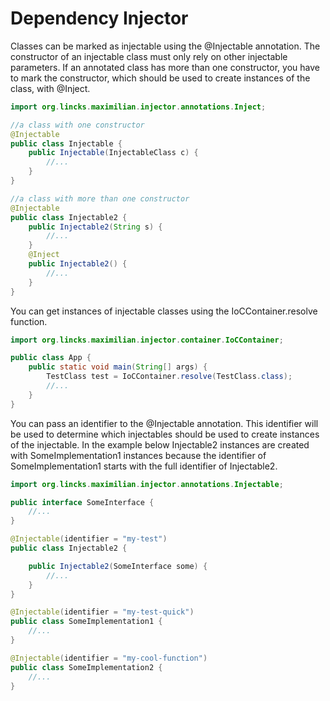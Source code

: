 # Dependency Injector

Classes can be marked as injectable using the @Injectable annotation. The constructor of an injectable class must only
rely on other injectable parameters. If an annotated class has more than one constructor, you have to mark the
constructor, which should be used to create instances of the class, with @Inject.

```java
import org.lincks.maximilian.injector.annotations.Inject;

//a class with one constructor
@Injectable
public class Injectable {
    public Injectable(InjectableClass c) {
        //...
    }
}

//a class with more than one constructor
@Injectable
public class Injectable2 {
    public Injectable2(String s) {
        //...
    }
    @Inject
    public Injectable2() {
        //...
    }
}
```

You can get instances of injectable classes using the IoCContainer.resolve function.

```java
import org.lincks.maximilian.injector.container.IoCContainer;

public class App {
    public static void main(String[] args) {
        TestClass test = IoCContainer.resolve(TestClass.class);
        //...
    }
}
```

You can pass an identifier to the @Injectable annotation. This identifier will be used to determine which injectables
should be used to create instances of the injectable. In the example below Injectable2 instances are created with
SomeImplementation1 instances because the identifier of SomeImplementation1 starts with the full identifier of Injectable2.

```java
import org.lincks.maximilian.injector.annotations.Injectable;

public interface SomeInterface {
    //...
}

@Injectable(identifier = "my-test")
public class Injectable2 {

    public Injectable2(SomeInterface some) {
        //...
    }
}

@Injectable(identifier = "my-test-quick")
public class SomeImplementation1 {
    //...
}

@Injectable(identifier = "my-cool-function")
public class SomeImplementation2 {
    //...
}
```